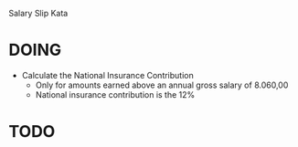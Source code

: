 Salary Slip Kata

# DOING

- Calculate the National Insurance Contribution
  - Only for amounts earned above an annual gross salary of 8.060,00
  - National insurance contribution is the 12%

# TODO
